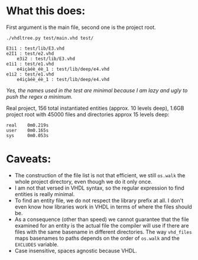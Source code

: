 # What this does:
First argument is the main file, second one is the project root.

`./vhdltree.py test/main.vhd test/`
```
E3i1 : test/lib/E3.vhd
e2I1 : test/e2.vhd
    e3i2 : test/lib/E3.vhd
e1i1 : test/e1.vhd
    e4içàéè_éè_1 : test/lib/deep/e4.vhd
e1i2 : test/e1.vhd
    e4içàéè_éè_1 : test/lib/deep/e4.vhd
```

*Yes, the names used in the test are minimal because I am lazy and ugly to push the regex a minimum.*

Real project, 156 total instantiated entities (approx. 10 levels deep), 1.6GB project root with 45000 files and directories approx 15 levels deep:
```
real    0m0.219s
user    0m0.165s
sys     0m0.053s
```

# Caveats:
* The construction of the file list is not that efficient, we still `os.walk` the whole project directory, even though we do it only once.
* I am not that versed in VHDL syntax, so the regular expression to find entities is really minimal.
* To find an entity file, we do not respect the library prefix at all. I don't even know how libraries work in VHDL in terms of where the files should be.
* As a consequence (other than speed) we cannot guarantee that the file examined for an entity is the actual file the compiler will use if there are files with the same basename in different directories. The way `vhd_files` maps basenames to paths depends on the order of `os.walk` and the `EXCLUDES` variable.
* Case insensitive, spaces agnostic because VHDL.
